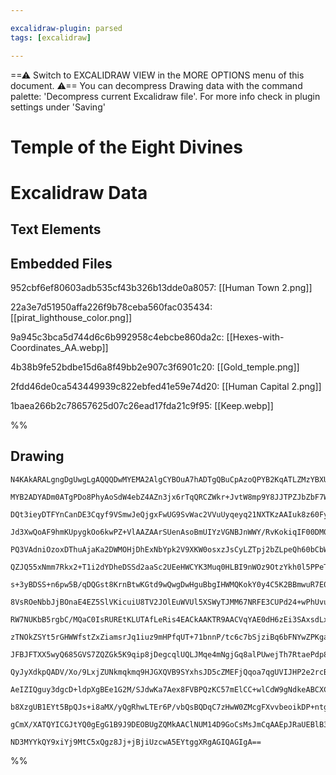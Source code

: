 ```yaml
---

excalidraw-plugin: parsed
tags: [excalidraw]

---
```

==⚠  Switch to EXCALIDRAW VIEW in the MORE OPTIONS menu of this document. ⚠== You can decompress Drawing data with the command palette: 'Decompress current Excalidraw file'. For more info check in plugin settings under 'Saving'



# Temple of the Eight Divines

# Excalidraw Data

## Text Elements
## Embedded Files
952cbf6ef80603adb535cf43b326b13dde0a8057: [[Human Town 2.png]]

22a3e7d51950affa226f9b78ceba560fac035434: [[pirat_lighthouse_color.png]]

9a945c3bca5d744d6c6b992958c4ebcbe860da2c: [[Hexes-with-Coordinates_AA.webp]]

4b38b9fe52bdbe15d6a8f49bb2e907c3f6901c20: [[Gold_temple.png]]

2fdd46de0ca543449939c822ebfed41e59e74d20: [[Human Capital 2.png]]

1baea266b2c78657625d07c26ead17fda21c9f95: [[Keep.webp]]

%%
## Drawing
```compressed-json
N4KAkARALgngDgUwgLgAQQQDwMYEMA2AlgCYBOuA7hADTgQBuCpAzoQPYB2KqATLZMzYBXUtiRoIACyhQ4zZAHoFAc0JRJQgEYA6bGwC2CgF7N6hbEcK4OCtptbErHALRY8RMpWdx8Q1TdIEfARcZgRmBShcZQUebQBGOIAWGjoghH0EDihmbgBtcDBQMBKIEm4IOABWAHkAQQBZADkAYQAVVJLIWEQKwn1opH5SzG5neKSeAAZtKbn5hbm+QsgY

MYB2ADYADm0ATgPDo8PhyAoSdW4ebZ4AZn3jx6rTqQRCZWkr+JvtW8mp9Y8JJTPZJbZbF7WZTBbhTF7MKCkNgAawQLTY+DYpAqiOszDguEC2U6pU0uGwyOUSKEHGI6Mx2IkuI4+MJWSgJMgADNCPh8ABlWAwiSSckaQKciAIpGogDqF0k3Hi8MRKIQgpgwvQgg8kupHw44VyaGVKwgbAJ2DUaxNcxe1NphuYxtQHCEfPhCAQxCV8XW222L0YLHYX

DQt3ieyDTFYnCanDE3Cqyf9VSmwJeQjgxFwUG9SvWac2VVuUyqeyq21NXTKzAAIuk8z60FyCGEXlThHAAJLEF15AC6L00wlpAFFgplsv2h2aiBxkdw3R652wKfm0IihAgXjzgr2KntcKCqthbpo8FViOskkliJtsJtNAceBXttgkggL5oENtNlMcx4bBJWYdxxFQAoujAasuniFZZxrQhaSwCpcCmSUuXITIDzQZd8BVXMhBdSoskcDhlElbAkTg

Jd3XwQoAF9hmKUpygkOo6kwPZ+VlAAZAArSUenAsoBmUIYzVGNBJnWWY/RvKokiqIF00DM0bVQZxbk2e54iqQEtj2TYthBIyXnOYhLjQcF9luKskj2RJ4imbZb2eM1JDeD4OTQf1tFfdYXLfa49iBdyayhLU4TNaU1XpLEcXIFkCSJDlh3JSkHTpDEEqZJLWVSjDeQFIURNFbBxQkmtYrlBUlRVGV1VKiodXKe1hANI16rNC1yWtJU7TNLKnRdPD

PQ3VAdniOzoxDThuAjaKa2DWMOHjDhExNbYpk2V9XKW0osxzJsCyLZTpj2bZLpeQh60bCbW3wdszU7LNexnYdR2ICcMnZD65yQxdcLol5MXXZtUC3HczT3BAcPQCsgM0LlNgQLltv/W5cGITQS1PLkknPW4eCfabiGIBAplwbb9JAsD8hWaDTmg+CbuQqT0FweIMKwuGIbGmKoigIiKkQWkkIol4qItWi+UY5izTY9BCH5Bo9jaIxNAAcSE+ARP6

QZJQ55xNmm7Rkx2+T1i2dYDheDSSd2aaSc2UEeHWCYK3Muq0HLBI9nWOz9OtzYkh0l5PPeT4TR4KpfnLeJXYDaYFKSSFyKihq4pyxl0GZAr2UlMkKVe2l4tz6B8pSwvd2KjUtSkMURCq0oaoQeVLMVE0s9ReuRNan12r8SQRu6mteqtWABoOyBhq64GV2qr0Ib2dNNlm1arl2jfQ3WzbUG+eI9O+Oy07NI7cwmv0ztj23dqjRW7uCE6WzbaGa1en

s+3yBDSS+n6pw5B/qDQGst8KrnBtwKGtd9wQwgDwHguBbgIHWMQKokY0y4C5K2BBmwuR7E0P6MQZIqj/lbNgKYtxFJ/DpgQcCkFYLMzgl0X+kAkIUw5hAXAKRdy83hgLaqQsRYSDFmRSWZppY0QXvREoTFCgsTYXAscAAtba+gABi6i2C616BIA24kjZjCMrMEsR9V6FmUqbNSNYNKgn8nZQs9kbiuzuN7Tu3BV7aEBECVyuDixXXCqUSO3luDbS

8VsROeNbbJjBOnaE4EZ5SlVKicuiU8TV2JOlEuWVUl5XSWyTJMM67NRFE3CUPd24+wPhUvuLUMRtSGh1Ee89qk9UtP1W0iS57OjAeNCGr5iaBMgCtUMvohkMBjLvBM4Fvjln9Epa4mZsyXwhtfHaliASBwfohJ+CAX6oEes9D+1Iv7/RrCOGk31Jx/WAQDBcvSIGoghtAopsDDzKWwMjVG6MdqUOxrjKh2ACZExJpoMmFMqY03WLQrUDCSgwXhaz

RW7NUKbB5rgbC/MQaC0IsRUREtKLUTAfLeRis4EACkAAKTR9AACVqYAE0dH6zEi3SAxsdLxG0FWYsodwS7SSIne2HiAzx02P+WOV1nIzTNBZKyqA7HbHQXpZMikjIBzPjWYJ0cD5TC5QCEElCw5TB4NNUOcTM6C0arkvOVcClpTNMXTKX0bWV3yYVGBJVNRlTKWypJjUO7yoRf6tUtSJADz1E00e3c2l9Snp0oejoWkCNbsvX0prg0jPmiaYsO84

zTNOkZSYt5rGHWWfstZxZiamsrJq1iuz9mHPfqUT+71bnnP/tc6c7bSjziBq6bFNYwZPKgaQbcMC+YVCSJoOyz4uQIGUpoHGCA9L3mpgTAhmgeAIHMWeFGq94jYGmDC+hjMEUsxYWzDhqFoUkpKAosocCABCDR1hNCqA0UgABFZlfRWWGLQM4a29xjI7X9DpEmtxhWAevvHQmoU7iXTspQtxQaEGzBuLHJS4IEEAnGdqnyB8gSzBNaHIylDIxezN

JFBJFTXX5wyQ685GVS7ZQZGk5K9qip8jDegcqlUQLJMqe4mNgjGq8alPUwejTh7RtaePdp8bdVdK+nJlNAg01bQrHW4Zkzs1EfWHmtaBac3GVjonYmSzjpX0LOs24VDdrmsfg2Z+D034dhOW2tAg5PqXIATc7zrCIB9oeUOtcI7NxjubdyXkk6JA8C5OTMOELLyE1vAcW4exsCYa/PO4ggqF17BQXeY98J6bebPUwpFiEUUSGphAO9RQyUVBgJoZ

QyJyXdkpQADV/Xo/9LxjZUNkmqkmq9HJGXQVB9SYxhsJD5cZMEFjQqoa7qgUVIJHP2e2rcBSpbIAEe4IFX4ts9h/DO5GO+2zSg0dhHRnOHGC6FOY9kl1D28mcY9a8r1Dd+PN0EwGqpwa24SYjUPTqPTROlAnh05TibiBqcHamiaQJw5mizWGA+gIjN73ArtXb7tXJWZWadOz/wAyJNui5vZbmnrRYgK27+gXfPji7UA5ndz+3qeC+FiaLyayw3hh

AeIZIQguy3dgcD+ldpXgBEe1G2M/SJdwKa7Aex8FVBPQzKC57mElCC+wlCdW9gNdkeABCXC4BwEFJfbgLFoCeUyBUIgIThgMEIAgCgT6WM5Pe+gAAxNgoPXISQQGwCIVK3Y8z6EFNav3EB/fxBXcn0P4fSCR+j9717lz6N2q+6UNPGeMjqOKd6upuo3eF/ZFHjIse1SBrW8sAvEfq/R7r73Ep2opOp5b9kGvdKo0tJgmH3vUB+81EUxpZyB0R/p9

b8XzgUB1EYt5BpQJs+i8aMX/yQgRhwLTEr6P/vbQsBQDqC7zHwW0ZMcgFXvvbeoikDP+ntgFBPLY1C7fo/0exy0jqC/t/EIOBQkJEKgQ/Ofe/DIf/UAtoPWCoLKUPUCJEPkXrE0b4JIbQHYS6dA7YezEEJvAQaWPkJlNAYyOOXAuyIyQOUyYyN3IwNgAwO3dHAgbcWEblJVS6bYRrDfefAfS5OTCABAt3KkEgHfPfK4GfEQ4gQUBAKRVAdfKQhoN

gCmX/XATQYICGJtYQ0gEgG1B9J9DEOBUgZQMkAAClNUM14D9GoCsMsJmCqAAEpJRaUEBlB3RCR4CTDcBzDSwbC7g4ReBfDUB7CnDuC78oB28EAJ8oBQxRokcIBMIMUEAXDkIdDyImCawsg1CNDR1x0JEiA5D+dSgOAkjcj6dhAoB5xwIoZuC7B+IEBsAch+QSi4AlCVCSj1DacjlIByQYjGA2gGD8AMjShhIWp0hGjRkpYiIoADBYDdEB1F5e1ed

ND3MYYkQY9xiYj9MtC5xQgz8Jj+jBjiUzcwA5EYtggXRgAGIQAGIgA==
```
%%